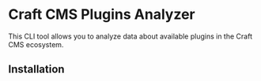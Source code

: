 # Craft CMS Plugins Analyzer
This CLI tool allows you to analyze data about available plugins in the Craft CMS ecosystem.

## Installation
